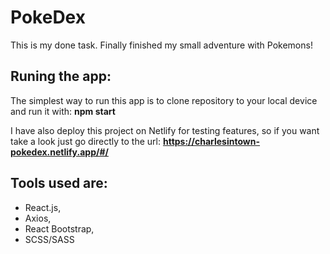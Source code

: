 # PokeDex
This is my done task. Finally finished my small adventure with Pokemons!

## Runing the app:
The simplest way to run this app is to clone repository to your local device and run it with: __npm start__ 

I have also deploy this project on Netlify for testing features, so if you want take a look just go directly to the url:
__https://charlesintown-pokedex.netlify.app/#/__

## Tools used are:
* React.js,
* Axios,
* React Bootstrap,
* SCSS/SASS
